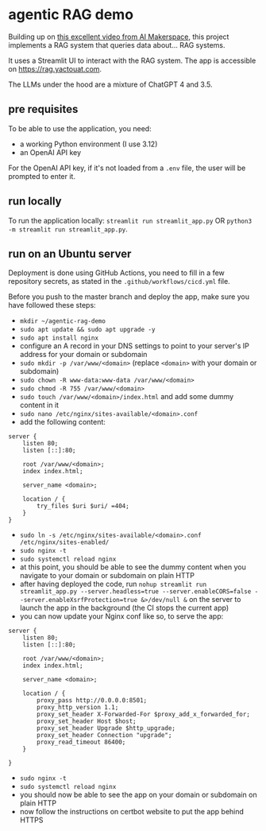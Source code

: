 # agentic RAG demo

Building up on [this excellent video from AI Makerspace](https://www.youtube.com/watch?v=SEA3eJrDc-k), this project implements a RAG system that queries data about... RAG systems.

It uses a Streamlit UI to interact with the RAG system. The app is accessible on https://rag.yactouat.com.

The LLMs under the hood are a mixture of ChatGPT 4 and 3.5.

## pre requisites

To be able to use the application, you need:

- a working Python environment (I use 3.12)
- an OpenAI API key

For the OpenAI API key, if it's not loaded from a `.env` file, the user will be prompted to enter it.

## run locally

To run the application locally: `streamlit run streamlit_app.py` OR `python3 -m streamlit run streamlit_app.py`.

## run on an Ubuntu server

Deployment is done using GitHub Actions, you need to fill in a few repository secrets, as stated in the `.github/workflows/cicd.yml` file.

Before you push to the master branch and deploy the app, make sure you have followed these steps:

- `mkdir ~/agentic-rag-demo`
- `sudo apt update && sudo apt upgrade -y`
- `sudo apt install nginx`
- configure an A record in your DNS settings to point to your server's IP address for your domain or subdomain
- `sudo mkdir -p /var/www/<domain>` (replace `<domain>` with your domain or subdomain)
- `sudo chown -R www-data:www-data /var/www/<domain>`
- `sudo chmod -R 755 /var/www/<domain>`
- `sudo touch /var/www/<domain>/index.html` and add some dummy content in it
- `sudo nano /etc/nginx/sites-available/<domain>.conf`
- add the following content:

```
server {
    listen 80;
    listen [::]:80;

    root /var/www/<domain>;
    index index.html;

    server_name <domain>;

    location / {
        try_files $uri $uri/ =404;
    }
}
```

- `sudo ln -s /etc/nginx/sites-available/<domain>.conf /etc/nginx/sites-enabled/`
- `sudo nginx -t`
- `sudo systemctl reload nginx`
- at this point, you should be able to see the dummy content when you navigate to your domain or subdomain on plain HTTP
- after having deployed the code, run `nohup streamlit run streamlit_app.py --server.headless=true --server.enableCORS=false --server.enableXsrfProtection=true &>/dev/null &` on the server to launch the app in the background (the CI stops the current app)
- you can now update your Nginx conf like so, to serve the app:

```
server {
    listen 80;
    listen [::]:80;

    root /var/www/<domain>;
    index index.html;

    server_name <domain>;

    location / {
        proxy_pass http://0.0.0.0:8501;
        proxy_http_version 1.1;
        proxy_set_header X-Forwarded-For $proxy_add_x_forwarded_for;
        proxy_set_header Host $host;
        proxy_set_header Upgrade $http_upgrade;
        proxy_set_header Connection "upgrade";
        proxy_read_timeout 86400;
    }

}
```

- `sudo nginx -t`
- `sudo systemctl reload nginx`
- you should now be able to see the app on your domain or subdomain on plain HTTP
- now follow the instructions on certbot website to put the app behind HTTPS

